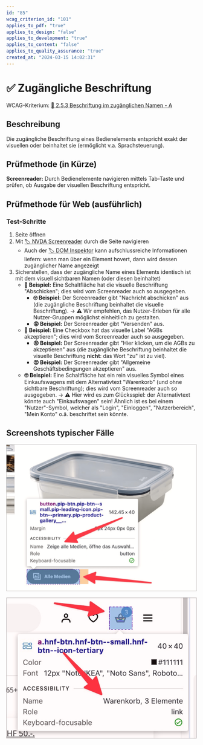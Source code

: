 ```yaml
---
id: "85"
wcag_criterion_id: "101"
applies_to_pdf: "true"
applies_to_design: "false"
applies_to_development: "true"
applies_to_content: "false"
applies_to_quality_assurance: "true"
created_at: "2024-03-15 14:02:31"
---
```


# ✅ Zugängliche Beschriftung

WCAG-Kriterium: [📜 2.5.3 Beschriftung im zugänglichen Namen - A](..)

## Beschreibung

Die zugängliche Beschriftung eines Bedienelements entspricht exakt der visuellen oder beinhaltet sie (ermöglicht v.a. Sprachsteuerung).

## Prüfmethode (in Kürze)

**Screenreader:** Durch Bedienelemente navigieren mittels Tab-Taste und prüfen, ob Ausgabe der visuellen Beschriftung entspricht.

## Prüfmethode für Web (ausführlich)

### Test-Schritte

1. Seite öffnen
1. Mit [🏷️ NVDA Screenreader](/de/tags/nvda-screenreader) durch die Seite navigieren
    - Auch der [🏷️ DOM Inspektor](/de/tags/dom-inspektor) kann aufschlussreiche Informationen liefern: wenn man über ein Element hovert, dann wird dessen zugänglicher Name angezeigt
1. Sicherstellen, dass der zugängliche Name eines Elements identisch ist mit dem visuell sichtbaren Namen (oder diesen beinhaltet)
    - **🙂 Beispiel:** Eine Schaltfläche hat die visuelle Beschriftung "Abschicken"; dies wird vom Screenreader auch so ausgegeben.
        - **🙄 Beispiel:** Der Screenreader gibt "Nachricht abschicken" aus (die zugängliche Beschriftung beinhaltet die visuelle Beschriftung). → ⚠️ Wir empfehlen, das Nutzer-Erleben für alle Nutzer-Gruppen möglichst einheitlich zu gestalten.
        - **😡 Beispiel:** Der Screenreader gibt "Versenden" aus.
    - **🙂 Beispiel:** Eine Checkbox hat das visuelle Label "AGBs akzeptieren"; dies wird vom Screenreader auch so ausgegeben.
        - **😡 Beispiel:** Der Screenreader gibt "Hier klicken, um die AGBs zu akzeptieren" aus (die zugängliche Beschriftung beinhaltet die visuelle Beschriftung **nicht**: das Wort "zu" ist zu viel).
        - **😡 Beispiel:** Der Screenreader gibt "Allgemeine Geschäftsbedingungen akzeptieren" aus.
    - **🙄 Beispiel:** Eine Schaltfläche hat ein rein visuelles Symbol eines Einkaufswagens mit dem Alternativtext "Warenkorb" (und ohne sichtbare Beschriftung); dies wird vom Screenreader auch so ausgegeben. → ⚠️ Hier wird es zum Glücksspiel: der Alternativtext könnte auch "Einkaufswagen" sein! Ähnlich ist es bei einem "Nutzer"-Symbol, welcher als "Login", "Einloggen", "Nutzerbereich", "Mein Konto" o.ä. beschriftet sein könnte.

## Screenshots typischer Fälle

![Die zugängliche Beschriftung beinhaltet die visuell sichtbare Beschriftung](images/die-zugngliche-beschriftung-beinhaltet-die-visuell-sichtbare-beschriftung.png)

![Schalter mit Symbol und sinnvoller zugänglicher Beschriftung](images/schalter-mit-symbol-und-sinnvoller-zugnglicher-beschriftung.png)

